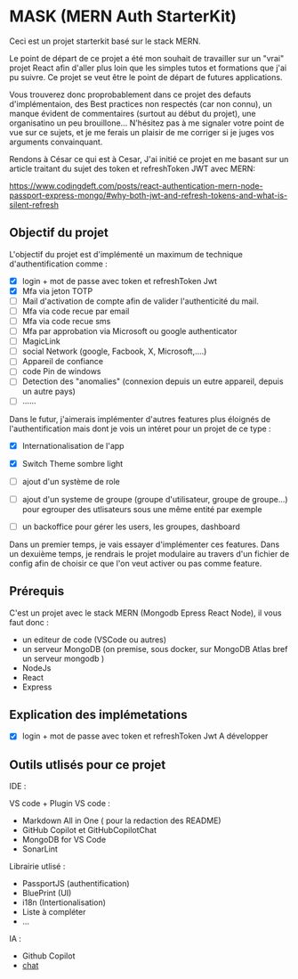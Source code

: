 # MASK (MERN Auth StarterKit)
Ceci est un projet starterkit basé sur le stack MERN.

Le point de départ de ce projet a été mon souhait de travailler sur un "vrai" projet React afin d'aller plus loin que les simples tutos et formations que j'ai pu suivre. Ce projet se veut être le point de départ de futures applications.

Vous trouverez donc proprobablement dans ce projet des defauts d'implémentaion, des Best practices non respectés (car non connu), un manque évident de commentaires (surtout au début du projet), une organisatino un peu brouillone...
N'hésitez pas à me signaler votre point de vue sur ce sujets, et  je me ferais un plaisir de me corriger si je juges vos arguments convainquant.

Rendons à César ce qui est à Cesar, J'ai initié ce projet en me basant sur un article traitant du sujet des token et refreshToken JWT avec MERN:

https://www.codingdeft.com/posts/react-authentication-mern-node-passport-express-mongo/#why-both-jwt-and-refresh-tokens-and-what-is-silent-refresh


## Objectif du projet
L'objectif du projet est d'implémenté un maximum de technique d'authentification comme :

- [X] login + mot de passe avec token  et refreshToken Jwt 
- [X] Mfa via jeton TOTP
- [ ] Mail d'activation de compte afin de valider l'authenticité du mail.
- [ ] Mfa via code recue par email
- [ ] Mfa via code recue sms
- [ ] Mfa par approbation via Microsoft ou google authenticator
- [ ] MagicLink 
- [ ] social Network (google, Facbook, X, Microsoft,....)
- [ ] Appareil de confiance
- [ ] code Pin de windows
- [ ] Detection des "anomalies"  (connexion depuis un eutre appareil, depuis un autre pays)
- [ ] ......

Dans le futur, j'aimerais implémenter d'autres features plus éloignés de l'authentification mais dont je vois un intéret pour un projet de ce type :
- [x] Internationalisation de l'app
- [X] Switch Theme sombre light
- [ ] ajout d'un système de role
- [ ] ajout d'un systeme de groupe (groupe d'utilisateur, groupe de groupe...) pour egrouper des utlisateurs sous une même entité par exemple
- [ ] un backoffice pour gérer les users, les groupes, dashboard



Dans un premier temps, je vais essayer d'implémenter ces features.
Dans un dexuième temps, je rendrais le projet modulaire au travers d'un fichier de config afin de choisir ce que l'on veut activer ou pas comme feature.



## Prérequis
C'est un projet avec le stack MERN (Mongodb Epress React Node), il vous faut donc :
* un editeur de code (VSCode ou autres)
* un serveur MongoDB (on premise, sous docker, sur MongoDB Atlas   bref un serveur mongodb )
* NodeJs 
* React 
* Express

## Explication des implémetations
- [X] login + mot de passe avec token  et refreshToken Jwt
A développer



## Outils utlisés pour ce projet
IDE :

VS code + Plugin VS code : 
*   Markdown All in One ( pour la redaction des README)
*   GitHub Copilot et GitHubCopilotChat
*   MongoDB for VS Code
*   SonarLint

Librairie utlisé :
* PassportJS (authentification)
* BluePrint (UI)
* i18n (Intertionalisation)
* Liste à compléter
* ...

IA :
* Github Copilot
* [chat](https://chat.mistral.ai)



